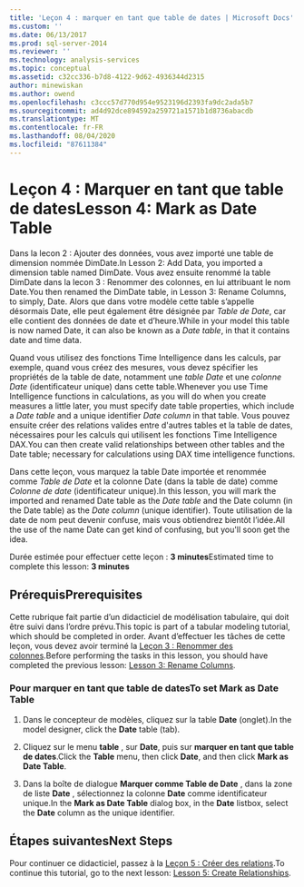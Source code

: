 ```yaml
---
title: 'Leçon 4 : marquer en tant que table de dates | Microsoft Docs'
ms.custom: ''
ms.date: 06/13/2017
ms.prod: sql-server-2014
ms.reviewer: ''
ms.technology: analysis-services
ms.topic: conceptual
ms.assetid: c32cc336-b7d8-4122-9d62-4936344d2315
author: minewiskan
ms.author: owend
ms.openlocfilehash: c3ccc57d770d954e9523196d2393fa9dc2ada5b7
ms.sourcegitcommit: ad4d92dce894592a259721a1571b1d8736abacdb
ms.translationtype: MT
ms.contentlocale: fr-FR
ms.lasthandoff: 08/04/2020
ms.locfileid: "87611384"
---
```

# <a name="lesson-4-mark-as-date-table"></a><span data-ttu-id="447ee-102">Leçon 4 : Marquer en tant que table de dates</span><span class="sxs-lookup"><span data-stu-id="447ee-102">Lesson 4: Mark as Date Table</span></span>
  <span data-ttu-id="447ee-103">Dans la lecon 2 : Ajouter des données, vous avez importé une table de dimension nommée DimDate.</span><span class="sxs-lookup"><span data-stu-id="447ee-103">In Lesson 2: Add Data, you imported a dimension table named DimDate.</span></span> <span data-ttu-id="447ee-104">Vous avez ensuite renommé la table DimDate dans la lecon 3 : Renommer des colonnes, en lui attribuant le nom Date.</span><span class="sxs-lookup"><span data-stu-id="447ee-104">You then renamed the DimDate table, in Lesson 3: Rename Columns, to simply, Date.</span></span> <span data-ttu-id="447ee-105">Alors que dans votre modèle cette table s’appelle désormais Date, elle peut également être désignée par *Table de Date*, car elle contient des données de date et d’heure.</span><span class="sxs-lookup"><span data-stu-id="447ee-105">While in your model this table is now named Date, it can also be known as a *Date table*, in that it contains date and time data.</span></span>  
  
 <span data-ttu-id="447ee-106">Quand vous utilisez des fonctions Time Intelligence dans les calculs, par exemple, quand vous créez des mesures, vous devez spécifier les propriétés de la table de date, notamment une *table Date* et une *colonne Date* (identificateur unique) dans cette table.</span><span class="sxs-lookup"><span data-stu-id="447ee-106">Whenever you use Time Intelligence functions in calculations, as you will do when you create measures a little later, you must specify date table properties, which include a *Date table* and a unique identifier *Date column* in that table.</span></span> <span data-ttu-id="447ee-107">Vous pouvez ensuite créer des relations valides entre d'autres tables et la table de dates, nécessaires pour les calculs qui utilisent les fonctions Time Intelligence DAX.</span><span class="sxs-lookup"><span data-stu-id="447ee-107">You can then create valid relationships between other tables and the Date table; necessary for calculations using DAX time intelligence functions.</span></span>  
  
 <span data-ttu-id="447ee-108">Dans cette leçon, vous marquez la table Date importée et renommée comme *Table de Date* et la colonne Date (dans la table de date) comme *Colonne de date* (identificateur unique).</span><span class="sxs-lookup"><span data-stu-id="447ee-108">In this lesson, you will mark the imported and renamed Date table as the *Date table* and the Date column (in the Date table) as the *Date column* (unique identifier).</span></span> <span data-ttu-id="447ee-109">Toute utilisation de la date de nom peut devenir confuse, mais vous obtiendrez bientôt l’idée.</span><span class="sxs-lookup"><span data-stu-id="447ee-109">All the use of the name Date can get kind of confusing, but you'll soon get the idea.</span></span>  
  
 <span data-ttu-id="447ee-110">Durée estimée pour effectuer cette leçon : **3 minutes**</span><span class="sxs-lookup"><span data-stu-id="447ee-110">Estimated time to complete this lesson: **3 minutes**</span></span>  
  
## <a name="prerequisites"></a><span data-ttu-id="447ee-111">Prérequis</span><span class="sxs-lookup"><span data-stu-id="447ee-111">Prerequisites</span></span>  
 <span data-ttu-id="447ee-112">Cette rubrique fait partie d’un didacticiel de modélisation tabulaire, qui doit être suivi dans l’ordre prévu.</span><span class="sxs-lookup"><span data-stu-id="447ee-112">This topic is part of a tabular modeling tutorial, which should be completed in order.</span></span> <span data-ttu-id="447ee-113">Avant d’effectuer les tâches de cette leçon, vous devez avoir terminé la [Leçon 3 : Renommer des colonnes](rename-columns.md).</span><span class="sxs-lookup"><span data-stu-id="447ee-113">Before performing the tasks in this lesson, you should have completed the previous lesson: [Lesson 3: Rename Columns](rename-columns.md).</span></span>  
  
### <a name="to-set-mark-as-date-table"></a><span data-ttu-id="447ee-114">Pour marquer en tant que table de dates</span><span class="sxs-lookup"><span data-stu-id="447ee-114">To set Mark as Date Table</span></span>  
  
1.  <span data-ttu-id="447ee-115">Dans le concepteur de modèles, cliquez sur la table **Date** (onglet).</span><span class="sxs-lookup"><span data-stu-id="447ee-115">In the model designer, click the **Date** table (tab).</span></span>  
  
2.  <span data-ttu-id="447ee-116">Cliquez sur le menu **table** , sur **Date**, puis sur **marquer en tant que table de dates**.</span><span class="sxs-lookup"><span data-stu-id="447ee-116">Click the **Table** menu, then click **Date**, and then click **Mark as Date Table**.</span></span>  
  
3.  <span data-ttu-id="447ee-117">Dans la boîte de dialogue **Marquer comme Table de Date** , dans la zone de liste **Date** , sélectionnez la colonne **Date** comme identificateur unique.</span><span class="sxs-lookup"><span data-stu-id="447ee-117">In the **Mark as Date Table** dialog box, in the **Date** listbox, select the **Date** column as the unique identifier.</span></span>  
  
## <a name="next-steps"></a><span data-ttu-id="447ee-118">Étapes suivantes</span><span class="sxs-lookup"><span data-stu-id="447ee-118">Next Steps</span></span>  
 <span data-ttu-id="447ee-119">Pour continuer ce didacticiel, passez à la [Leçon 5 : Créer des relations](lesson-4-create-relationships.md).</span><span class="sxs-lookup"><span data-stu-id="447ee-119">To continue this tutorial, go to the next lesson: [Lesson 5: Create Relationships](lesson-4-create-relationships.md).</span></span>  
  
  
